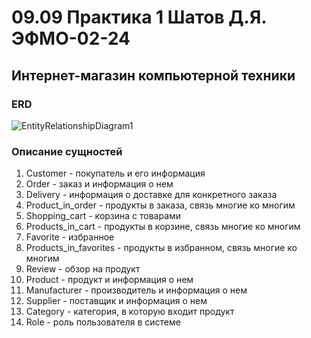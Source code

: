 # 09.09 Практика 1 Шатов Д.Я. ЭФМО-02-24
## Интернет-магазин компьютерной техники
### ERD
![EntityRelationshipDiagram1](https://github.com/user-attachments/assets/dbbc0e1f-bddf-4de9-8831-402a3bd9129f)
### Описание сущностей
1) Customer - покупатель и его информация
2) Order - заказ и информация о нем
3) Delivery - информация о доставке для конкретного заказа
4) Product_in_order - продукты в заказа, связь многие ко многим
5) Shopping_cart - корзина с товарами
6) Products_in_cart - продукты в корзине, связь многие ко многим
7) Favorite - избранное
8) Products_in_favorites - продукты в избранном, связь многие ко многим
9) Review - обзор на продукт
10) Product - продукт и информация о нем
11) Manufacturer - производитель и информация о нем
12) Supplier - поставщик и информация о нем
13) Category - категория, в которую входит продукт
14) Role - роль пользователя в системе
